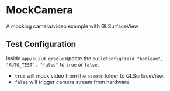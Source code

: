# MockCamera
A mocking camera/video example with GLSurfaceView

Test Configuration
------------------
Inside `app/build.gradle` update the `buildConfigField "boolean", "AUTO_TEST", "false"` to `true` or `false`.
  * `true` will mock video from the `assets` folder to GLSurfaceView.
  * `false` will trigger camera stream from hardware.
